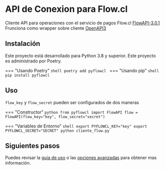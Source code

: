 # API de Conexion para Flow.cl

Cliente API para operaciones con el servicio de pagos Flow.cl  [FlowAPI-3.0.1](https://www.flow.cl/docs/api.html)
Frunciona como wrapper sobre cliente [OpenAPI3](https://github.com/Dorthu/openapi3)


## Instalación
Este proyecto está desarrollado para Python 3.8 y superior.
Este proyecto es administrado por Poetry.

=== "Usando Poetry"
    ```shell
    poetry add pyflowcl
    ```
=== "Usando pip"
    ```shell
    pip install pyflowcl
    ```

## Uso
`flow_key` y `flow_secret` pueden ser configurados de dos maneras

=== "Constructor"
    ```python
    from pyflowcl import FlowAPI
    flow = FlowAPI(flow_key="key", flow_secret="secret")
    ```

=== "Variables de Entorno"
    ```shell
    export PYFLOWCL_KEY="key"
    export PYFLOWCL_SECRET="SECRET"
    python cliente_flow.py
    ```

## Siguientes pasos

Puedes revisar la [guia de uso](uso.md) o las [opciones avanzadas](uso-avanzado.md) para obtener mas información.
